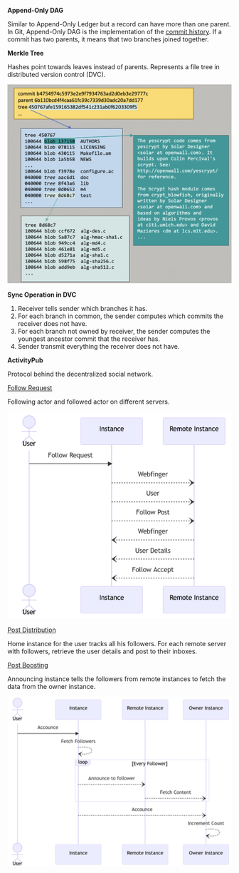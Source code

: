 **Append-Only DAG**

Similar to Append-Only Ledger but a record can have more than one parent. In Git, Append-Only DAG is the implementation of the <u>commit history</u>. If a commit has two parents, it means that two branches joined together.

**Merkle Tree**

Hashes point towards leaves instead of parents. Represents a file tree in distributed version control (DVC).

![](images/Pasted%20image%2020230430213419.png)

**Sync Operation in DVC**

1. Receiver tells sender which branches it has. 
2. For each branch in common, the sender computes which commits the receiver does not have.
3. For each branch not owned by receiver, the sender computes the youngest ancestor commit that the receiver has.
4. Sender transmit everything the receiver does not have.

**ActivityPub**

Protocol behind the decentralized social network.

<u>Follow Request</u>

Following actor and followed actor on different servers.

![](images/Pasted%20image%2020230430211354.png)

<u>Post Distribution</u>

Home instance for the user tracks all his followers. For each remote server with followers, retrieve the user details and post to their inboxes.

<u>Post Boosting</u>

Announcing instance tells the followers from remote instances to fetch the data from the owner instance.

![](images/Pasted%20image%2020230430211824.png)
